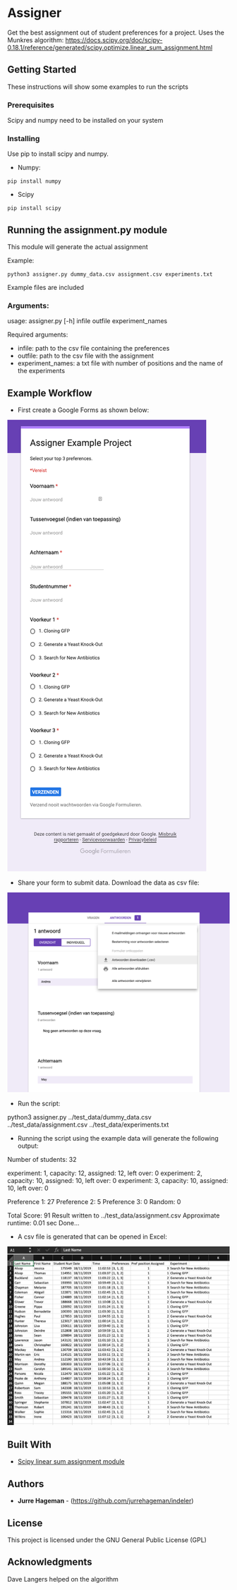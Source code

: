 # Assigner

Get the best assignment out of student preferences for a project.
Uses the Munkres algorithm:
https://docs.scipy.org/doc/scipy-0.18.1/reference/generated/scipy.optimize.linear_sum_assignment.html

## Getting Started

These instructions will show some examples to run the scripts

### Prerequisites

Scipy and numpy need to be installed on your system


### Installing

Use pip to install scipy and numpy.
- Numpy:

```
pip install numpy
```

- Scipy

```
pip install scipy
```

## Running the assignment.py module

This module will generate the actual assignment

Example:
```
python3 assigner.py dummy_data.csv assignment.csv experiments.txt
```

Example files are included

### Arguments:
usage: assigner.py [-h] infile outfile experiment_names

Required arguments:
- infile: path to the csv file containing the preferences
- outfile: path to the csv file with the assignment
- experiment_names: a txt file with number of positions and the name of the experiments


## Example Workflow

- First create a Google Forms as shown below:

![alt text](https://github.com/jurrehageman/assigner-forms/blob/master/images/form.png "Google Form setup")

- Share your form to submit data. Download the data as csv file:

![alt text](https://github.com/jurrehageman/assigner-forms/blob/master/images/download_csv.png "Download csv file")

- Run the script:

python3 assigner.py ../test_data/dummy_data.csv ../test_data/assignment.csv ../test_data/experiments.txt

- Running the script using the example data will generate the following output:

Number of students: 32

experiment: 1, capacity: 12, assigned: 12, left over: 0
experiment: 2, capacity: 10, assigned: 10, left over: 0
experiment: 3, capacity: 10, assigned: 10, left over: 0

Preference 1: 27
Preference 2: 5
Preference 3: 0
Random: 0

Total Score: 91
Result written to ../test_data/assignment.csv
Approximate runtime: 0.01 sec
Done...

- A csv file is generated that can be opened in Excel:

![alt text](https://github.com/jurrehageman/assigner-forms/blob/master/images/excel_screenshot.png "cvs file opened in Excel")

## Built With

* [Scipy linear sum assignment module](https://docs.scipy.org/doc/scipy-0.18.1/reference/generated/scipy.optimize.linear_sum_assignment.html)


## Authors

* **Jurre Hageman** - (https://github.com/jurrehageman/indeler)


## License

This project is licensed under the GNU General Public License (GPL)

## Acknowledgments

Dave Langers helped on the algorithm